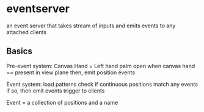 # eventserver
an event server that takes stream of inputs and emits events to any attached clients

## Basics

Pre-event system:
Canvas Hand = Left hand palm open
when canvas hand == present in view plane
then, emit position events

 
Event system:
load patterns
check if continuous positions match any events
if so, then emit events trigger to clients

Event = a collection of positions and a name
